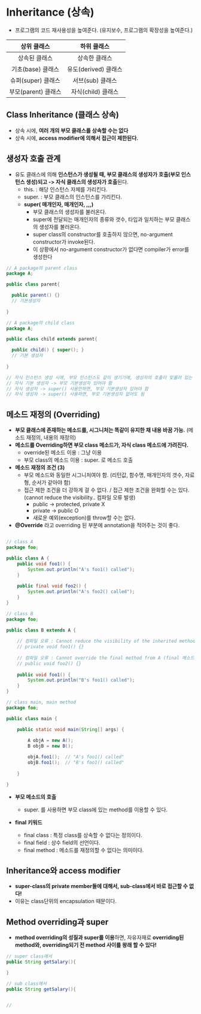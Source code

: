 # Inheritance (상속)

  - 프로그램의 코드 재사용성을 높여준다. (유지보수, 프로그램의 확장성을 높여준다.)

  |상위 클래스|하위 클래스|
  |:---:|:---:|
  |상속된 클래스|상속한 클래스|
  |기초(base) 클래스|유도(derived) 클래스|
  |슈퍼(super) 클래스|서브(sub) 클래스|
  |부모(parent) 클래스|자식(child) 클래스|

## Class Inheritance (클래스 상속) 

  - 상속 시에, **여러 개의 부모 클래스를 상속할 수는 없다**
  - 상속 시에, **access modifier에 의해서 접근이 제한된다.**
  
## 생성자 호출 관계
  
  - 유도 클래스에 의해 **인스턴스가 생성될 때, 부모 클래스의 생성자가 호출(부모 인스턴스 생성)되고 -> 자식 클래스의 생성자가 호출**된다.
    - this. : 해당 인스턴스 자체를 가리킨다.
    - super. : 부모 클래스의 인스턴스를 가리킨다.
    - **super( 매개인자, 매개인자, ,,,)**
      - 부모 클래스의 생성자를 불러온다.
      - super에 전달되는 매개인자의 종류와 갯수, 타입과 일치하는 부모 클래스의 생성자를 불러온다.
      - super class의 constructor를 호출하지 않으면, no-argument constructor가 invoke된다.
      - 이 상황에서 no-argument constructor가 없다면 compiler가 error를 생성한다
    
```java
// A package의 parent class
package A;

public class parent{

  public parent() {}
  // 기본생성자
  
}

// A package의 child class
package A;

public class child extends parent{

  public child() { super(); }
  // 기본 생성자
  
}

// 자식 인스턴스 생성 시에, 부모 인스턴스도 같이 생기기에, 생성자의 호출이 맞물려 있는 것이므로..!
// 자식 기본 생성자 -> 부모 기본생성자 있어야 함
// 자식 생성자 -> super() 사용안하면, 부모 기본생성자 있어야 함
// 자식 생성자 -> super() 사용하면, 부모 기본생성자 없어도 됨

```

## 메소드 재정의 (Overriding)

  - **부모 클래스에 존재하는 메소드를, 시그니처는 똑같이 유지한 채 내용 바꿈 가능.** (메소드 재정의, 내용의 재정의)
  - **메소드를 Overriding하면 부모 class 메소드가, 자식 class 메소드에 가려진다.**
    - override된 메소드 이용 : 그냥 이용
    - 부모 class의 메소드 이용 : super. 로 메소드 호출
  - **메소드 재정의 조건 (3)**
    - 부모 메소드와 동일한 시그니처여야 함. (리턴값, 함수명, 매개인자의 갯수, 자료형, 순서가 같아야 함)
    - 접근 제한 조건을 더 강하게 걸 수 없다. / 접근 제한 조건을 완화할 수는 있다. (cannot reduce the visibility.. 컴파일 오류 발생)
      - public -> protected, private X
      - private -> public O
      - 새로운 예외(exception)를 throw할 수는 없다.
  - **@Override** 라고 overriding 된 부분에 annotation을 적어주는 것이 좋다.

```java

// class A
package foo;

public class A {
	public void foo1() {
		System.out.println("A's foo1() called");
	}
	
	public final void foo2() {
		System.out.println("A's foo2() called");
	}
}

// class B
package foo;

public class B extends A {
	
	// 컴파일 오류 : Cannot reduce the visibility of the inherited method from A (제한 강화 불가)
	// private void foo1() {}
	
	// 컴파일 오류 : Cannot override the final method from A (final 메소드 재정의 불가)
	// public void foo2() {}
	
	public void foo1() {
		System.out.println("B's foo1() called");
	}
}

// class main, main method
package foo;

public class main {

	public static void main(String[] args) {
		
		A objA = new A();
		B objB = new B();

		objA.foo1();  // "A's foo1() called"
		objB.foo1();  // "B's foo1() called"
		
	}

}

```

  - **부모 메소드의 호출**
    - super. 를 사용하면 부모 class에 있는 method를 이용할 수 있다.
    
  - **final 키워드**
    - final class : 특정 class를 상속할 수 없다는 정의이다.
    - final field : 상수 field의 선언이다.
    - final method : 메소드를 재정의할 수 없다는 의미이다.

## Inheritance와 access modifier
  - **super-class의 private member들에 대해서, sub-class에서 바로 접근할 수 없다!**
  - 이유는 class단위의 encapsulation 때문이다.

## Method overriding과 super
  - **method overriding의 성질과 super를 이용**하면, 자유자재로 **overriding된 method와, overriding되기 전 method 사이를 왕래 할 수 있다!**

```java
// super class에서
public String getSalary(){

}

// sub class에서
public String getSalary(){


// 

```









